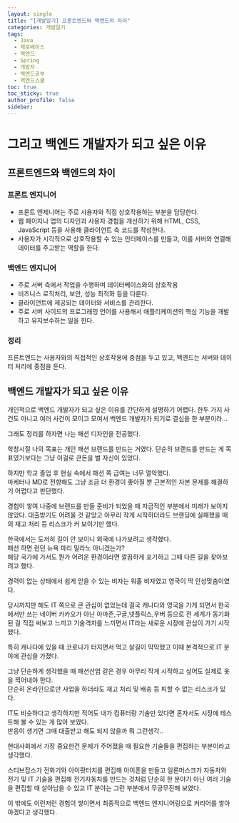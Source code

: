 ```yaml
---
layout: single
title: "[개발일기] 프론트엔드와 백엔드의 차이"
categories: 개발일기
tags:
  - Java
  - 제로베이스
  - 백엔드
  - Spring
  - 개발자
  - 백엔드공부
  - 백엔드스쿨
toc: true
toc_sticky: true
author_profile: false
sidebar:
---
```

# 그리고 백엔드 개발자가 되고 싶은 이유

## 프론트엔드와 백엔드의 차이

### 프론트 엔지니어

- 프론트 엔제니어는 주로 사용자와 직접 상호작용하는 부분을 담당한다.
- 웹 페이지나 앱의 디자인과 사용자 경험을 개선하기 위해 HTML, CSS, JavaScript 등을 사용해 클라이언트 측 코드를 작성한다.
- 사용자가 시각적으로 상호작용할 수 있는 인터페이스를 만들고, 이를 서버와 연결해 데이터를 주고받는 역할을 한다.

### 백엔드 엔지니어

- 주로 서버 측에서 작업을 수행하며 데이터베이스와의 상호작용
- 비즈니스 로직처리, 보안, 성능 최적화 등을 다룬다.
- 클라이언트에 제공되는 데이터와 서비스를 관리한다.
- 주로 서버 사이드의 프로그래밍 언어를 사용해서 애플리케이션의 핵심 기능을 개발하고 유지보수하는 일을 한다.

### 정리

프론트엔드는 사용자와의 직접적인 상호작용에 중점을 두고 있고, 백엔드는 서버와 데이터 처리에 중점을 둔다.


## 백엔드 개발자가 되고 싶은 이유

개인적으로 백엔드 개발자가 되고 싶은 이유를 간단하게 설명하기 어렵다.
한두 가지 사건도 아니고 여러 사건이 모이고 모여서 백엔드 개발자가 되기로 결심을 한 부분이라...        

그래도 정리를 하자면 나는 패션 디자인을 전공했다.      

학창시절 나의 목표는 개인 패션 브랜드를 만드는 거였다.
단순히 브랜드를 만드는 게 목표였기보다는 그냥 이걸로 큰돈을 벌 자신이 있었다.

하지만 학교 졸업 후 현실 속에서 패션 쪽 급여는 너무 열악했다.     
마케터나 MD로 전향해도 그냥 조금 더 환경이 좋아질 뿐 근본적인 자본 문제를 해결하기 어렵다고 판단했다.      

경험이 쌓여 나중에 브랜드를 만들 준비가 되었을 때 자금적인 부분에서 미래가 보이지 않았다. 대출받기도 어려울 것 같았고 아무리 작게 시작하더라도 브랜딩에 실패했을 때의 재고 처리 등 리스크가 커 보이기만 했다.

한국에서는 도저히 길이 안 보이니 외국에 나가보려고 생각했다.      
패션 하면 런던 뉴욕 파리 밀라노 아니겠는가?      
해당 국가에 가서도 뭔가 어려운 환경이라면 깔끔하게 포기하고 그때 다른 길을 찾아보려고 했다.    

경력이 없는 상태에서 쉽게 얻을 수 있는 비자는 워홀 비자였고 영국이 딱 안성맞춤이였다.        

당시까지만 해도 IT 쪽으로 큰 관심이 없었는데 결국 캐나다와 영국을 가게 되면서 한국에서만 쓰는 네이버 카카오가 아닌 아마존,구글,넷플릭스,우버 등으로 전 세계가 동기화된 걸 직접 써보고 느끼고 기술격차를 느끼면서 IT라는 새로운 시장에 관심이 가기 시작했다.      

특히 캐나다에 있을 때 코로나가 터지면서 먹고 살길이 막막했고 이때 본격적으로 IT 분야에 관심을 가졌다.      

그냥 단순하게 생각했을 때 패션산업 같은 경우 아무리 작게 시작하고 싶어도 실제로 옷을 찍어내야 한다.     
단순히 온라인으로만 사업을 하더라도 재고 처리 및 배송 등 피할 수 없는 리스크가 있다.      

IT도 비슷하다고 생각하지만 적어도 내가 컴퓨터랑 기술만 있다면 혼자서도 시장에 테스트해 볼 수 있는 게 많아 보였다.       
반응이 생기면 그때 대출받고 해도 되지 않을까 뭐 그런생각..

현대사회에서 가장 중요한건 문제가 주어졌을 때 필요한 기술들을 편집하는 부분이라고 생각했다.     

스티브잡스가 전화기와 아이팟터치를 편집해 아이폰을 만들고 일론머스크가 자동차와 전기 및 IT 기술을 편집해 전기자동차를 만드는 것처럼 단순히 한 분야가 아닌 여러 기술을 편집할 때 살아남을 수 있고 IT 분야는 그런 부분에서 무궁무진해 보였다.

이 밖에도 이런저런 경험이 쌓이면서 최종적으로 백엔드 엔지니어링으로 커리어를 쌓아야겠다고 생각했다.

